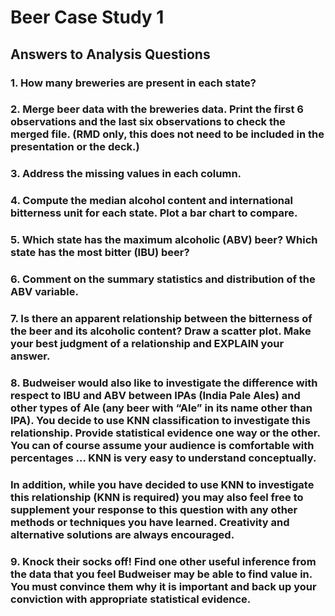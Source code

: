 # Beer Case Study 1

## Answers to Analysis Questions


### 1.   How many breweries are present in each state?

### 2.   Merge beer data with the breweries data. Print the first 6 observations and the last six observations to check the merged file.  (RMD only, this does not need to be included in the presentation or the deck.)

### 3.   Address the missing values in each column.

### 4.   Compute the median alcohol content and international bitterness unit for each state. Plot a bar chart to compare.

### 5.   Which state has the maximum alcoholic (ABV) beer? Which state has the most bitter (IBU) beer?

### 6.   Comment on the summary statistics and distribution of the ABV variable.

###  7.   Is there an apparent relationship between the bitterness of the beer and its alcoholic content? Draw a scatter plot.  Make your best judgment of a relationship and EXPLAIN your answer.

### 8.  Budweiser would also like to investigate the difference with respect to IBU and ABV between IPAs (India Pale Ales) and other types of Ale (any beer with “Ale” in its name other than IPA).  You decide to use KNN classification to investigate this relationship.  Provide statistical evidence one way or the other. You can of course assume your audience is comfortable with percentages … KNN is very easy to understand conceptually.

### In addition, while you have decided to use KNN to investigate this relationship (KNN is required) you may also feel free to supplement your response to this question with any other methods or techniques you have learned.  Creativity and alternative solutions are always encouraged.  

### 9. Knock their socks off!  Find one other useful inference from the data that you feel Budweiser may be able to find value in.  You must convince them why it is important and back up your conviction with appropriate statistical evidence. 
